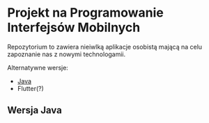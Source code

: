 # Projekt na Programowanie Interfejsów Mobilnych
Repozytorium to zawiera nieiwlką aplikacje osobistą mającą na celu zapoznanie nas z nowymi technologamii.

Alternatywne wersje:
* [Java](AdamStudies-PWR/ProjektowanieInterfejsowMobilnych/React)
* Flutter(?)
## Wersja Java
